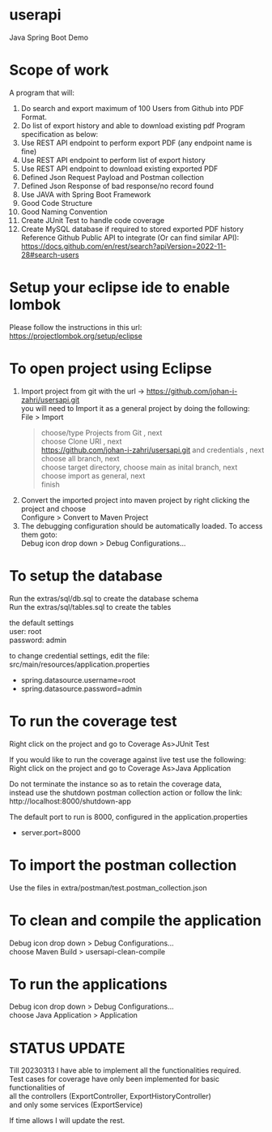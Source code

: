 # userapi
Java Spring Boot Demo  

# Scope of work
A program that will: 
1. Do search and export maximum of 100 Users from Github into PDF Format. 
2. Do list of export history and able to download existing pdf
Program specification as below:
1. Use REST API endpoint to perform export PDF (any endpoint name is fine)
2. Use REST API endpoint to perform list of export history
3. Use REST API endpoint to download existing exported PDF
4. Defined Json Request Payload and  Postman collection
5. Defined Json Response of bad response/no record found
6. Use JAVA with Spring Boot Framework
7. Good Code Structure
8. Good Naming Convention
9. Create JUnit Test to handle code coverage
10. Create MySQL database if required to stored exported PDF history
Reference Github Public API to integrate (Or can find similar API):  
https://docs.github.com/en/rest/search?apiVersion=2022-11-28#search-users

# Setup your eclipse ide to enable lombok
Please follow the instructions in this url:  
https://projectlombok.org/setup/eclipse

# To open project using Eclipse
1. Import project from git with the url -> https://github.com/johan-i-zahri/usersapi.git  
	you will need to Import it as a general project by doing the following:  
	File > Import  
	> choose/type Projects from Git  , next  
	> choose Clone URI  , next  
	> https://github.com/johan-i-zahri/usersapi.git and credentials , next  
	> choose all branch, next  
	> choose target directory, choose main as inital branch, next  
	> choose import as general, next  
	> finish  
2. Convert the imported project into maven project by right clicking the project and choose  
	Configure > Convert to Maven Project
3. The debugging configuration should be automatically loaded. To access them goto:  
	Debug icon drop down > Debug Configurations...  
	
# To setup the database
Run the extras/sql/db.sql to create the database schema  
Run the extras/sql/tables.sql to create the tables  

the default settings  
user: root  
password: admin

to change credential settings, edit the file:  
src/main/resources/application.properties  
* spring.datasource.username=root
* spring.datasource.password=admin

# To run the coverage test 
Right click on the project and go to Coverage As>JUnit Test  

If you would like to run the coverage against live test use the following:  
Right click on the project and go to Coverage As>Java Application  

Do not terminate the instance so as to retain the coverage data,  
instead use the shutdown postman collection action or follow the link:  
http://localhost:8000/shutdown-app

The default port to run is 8000, configured in the application.properties
* server.port=8000

# To import the postman collection
Use the files in extra/postman/test.postman_collection.json

# To clean and compile the application
Debug icon drop down > Debug Configurations...  
choose Maven Build > usersapi-clean-compile


# To run the applications
Debug icon drop down > Debug Configurations...  
choose Java Application > Application



# STATUS UPDATE

Till 20230313 I have able to implement all the functionalities required.  
Test cases for coverage have only been implemented for basic functionalities of  
all the controllers (ExportController, ExportHistoryController)  
and only some services (ExportService)

If time allows I will update the rest.
